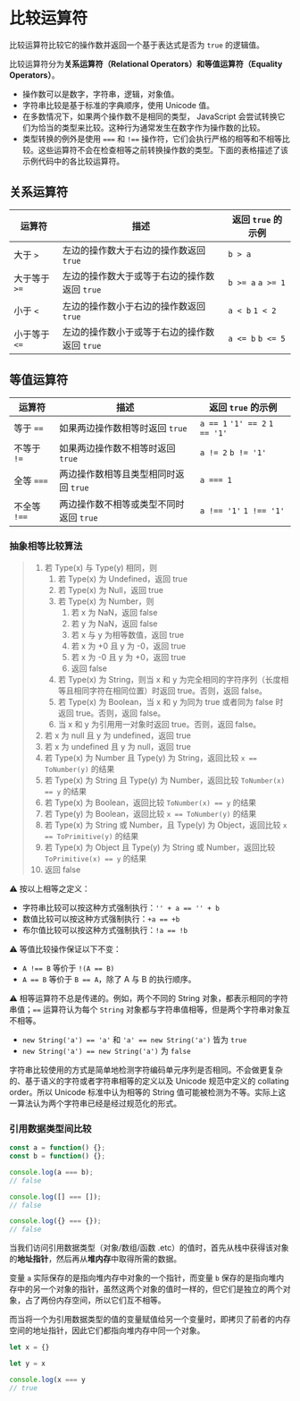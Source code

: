 # 比较运算符

比较运算符比较它的操作数并返回一个基于表达式是否为 `true` 的逻辑值。

比较运算符分为**关系运算符（Relational Operators）**和**等值运算符（Equality Operators）**。

- 操作数可以是数字，字符串，逻辑，对象值。
- 字符串比较是基于标准的字典顺序，使用 Unicode 值。
- 在多数情况下，如果两个操作数不是相同的类型， JavaScript 会尝试转换它们为恰当的类型来比较。这种行为通常发生在数字作为操作数的比较。
- 类型转换的例外是使用 `===` 和 `!==` 操作符，它们会执行严格的相等和不相等比较。这些运算符不会在检查相等之前转换操作数的类型。下面的表格描述了该示例代码中的各比较运算符。

## 关系运算符

| 运算符        | 描述                                          | 返回 `true` 的示例 |
| ------------- | --------------------------------------------- | ------------------ |
| 大于 `>`      | 左边的操作数大于右边的操作数返回 `true`       | `b > a`            |
| 大于等于 `>=` | 左边的操作数大于或等于右边的操作数返回 `true` | `b >= a` `a >= 1`  |
| 小于 `<`      | 左边的操作数小于右边的操作数返回 `true`       | `a < b` `1 < 2`    |
| 小于等于 `<=` | 左边的操作数小于或等于右边的操作数返回 `true` | `a <= b` `b <= 5`  |

## 等值运算符

| 运算符       | 描述                                    | 返回 `true` 的示例             |
| ------------ | --------------------------------------- | ------------------------------ |
| 等于 `==`    | 如果两边操作数相等时返回 `true`         | `a == 1` `'1' == 2` `1 == '1'` |
| 不等于 `!=`  | 如果两边操作数不相等时返回 `true`       | `a != 2` `b != '1'`            |
| 全等 `===`   | 两边操作数相等且类型相同时返回 `true`   | `a === 1`                      |
| 不全等 `!==` | 两边操作数不相等或类型不同时返回 `true` | `a !== '1'` `1 !== '1'`        |

### 抽象相等比较算法

> 1. 若 Type(x) 与 Type(y) 相同，则
>    1. 若 Type(x) 为 Undefined，返回 true
>    2. 若 Type(x) 为 Null，返回 true
>    3. 若 Type(x) 为 Number，则
>       1. 若 x 为 NaN，返回 false
>       2. 若 y 为 NaN，返回 false
>       3. 若 x 与 y 为相等数值，返回 true
>       4. 若 x 为 +0 且 y 为 -0，返回 true
>       5. 若 x 为 -0 且 y 为 +0，返回 true
>       6. 返回 false
>    4. 若 Type(x) 为 String，则当 x 和 y 为完全相同的字符序列（长度相等且相同字符在相同位置）时返回 true。否则，返回 false。
>    5. 若 Type(x) 为 Boolean，当 x 和 y 为同为 true 或者同为 false 时返回 true。否则，返回 false。
>    6. 当 x 和 y 为引用用一对象时返回 true。否则，返回 false。
> 2. 若 x 为 null 且 y 为 undefined，返回 true
> 3. 若 x 为 undefined 且 y 为 null，返回 true
> 4. 若 Type(x) 为 Number 且 Type(y) 为 String，返回比较 `x == ToNumber(y)` 的结果
> 5. 若 Type(x) 为 String 且 Type(y) 为 Number，返回比较 `ToNumber(x) == y` 的结果
> 6. 若 Type(x) 为 Boolean，返回比较 `ToNumber(x) == y` 的结果
> 7. 若 Type(y) 为 Boolean，返回比较 `x == ToNumber(y)` 的结果
> 8. 若 Type(x) 为 String 或 Number，且 Type(y) 为 Object，返回比较 `x == ToPrimitive(y)` 的结果
> 9. 若 Type(x) 为 Object 且 Type(y) 为 String 或 Number，返回比较 `ToPrimitive(x) == y` 的结果
> 10. 返回 false

⚠️ 按以上相等之定义：

- 字符串比较可以按这种方式强制执行：`'' + a == '' + b`
- 数值比较可以按这种方式强制执行：`+a == +b`
- 布尔值比较可以按这种方式强制执行：`!a == !b`

⚠️ 等值比较操作保证以下不变：

- `A !== B` 等价于 `!(A == B)`
- `A == B` 等价于 `B == A`，除了 A 与 B 的执行顺序。

⚠️ 相等运算符不总是传递的。例如，两个不同的 String 对象，都表示相同的字符串值；`==` 运算符认为每个 `String` 对象都与字符串值相等，但是两个字符串对象互不相等。

- `new String('a') == 'a'` 和 `'a' == new String('a')` 皆为 `true`
- `new String('a') == new String('a')` 为 `false`

字符串比较使用的方式是简单地检测字符编码单元序列是否相同。不会做更复杂的、基于语义的字符或者字符串相等的定义以及 Unicode 规范中定义的 collating order。所以 Unicode 标准中认为相等的 String 值可能被检测为不等。实际上这一算法认为两个字符串已经是经过规范化的形式。

### 引用数据类型间比较

```js
const a = function() {};
const b = function() {};

console.log(a === b);
// false

console.log([] === []);
// false

console.log({} === {});
// false
```

当我们访问引用数据类型（对象/数组/函数 .etc）的值时，首先从栈中获得该对象的**地址指针**，然后再从**堆内存**中取得所需的数据。

变量 `a` 实际保存的是指向堆内存中对象的一个指针，而变量 `b` 保存的是指向堆内存中的另一个对象的指针，虽然这两个对象的值时一样的，但它们是独立的两个对象，占了两份内存空间，所以它们互不相等。

而当将一个为引用数据类型的值的变量赋值给另一个变量时，即拷贝了前者的内存空间的地址指针，因此它们都指向堆内存中同一个对象。

```js
let x = {}

let y = x

console.log(x === y
// true
```
